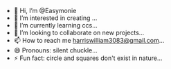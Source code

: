 - 👋 Hi, I’m @Easymonie
- 👀 I’m interested in creating ...
- 🌱 I’m currently learning ccs...
- 💞️ I’m looking to collaborate on new projects...
- 📫 How to reach me harriswilliam3083@gmail.com...
- 😄 Pronouns: silent chuckle...
- ⚡ Fun fact: circle and squares don't exist in nature...

<!---
Easymonie/Easymonie is a ✨ special ✨ repository because its `README.md` (this file) appears on your GitHub profile.
You can click the Preview link to take a look at your changes.
--->
